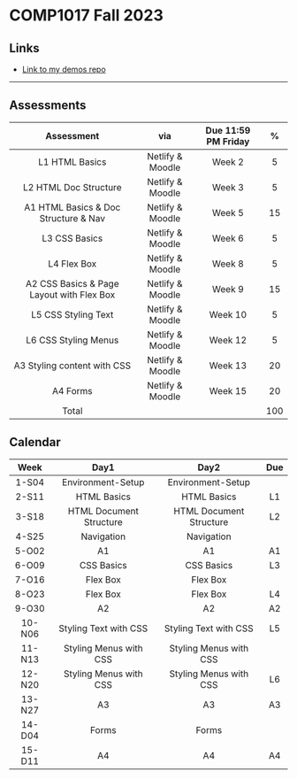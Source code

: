 # COMP1017 Fall 2023

## Links

- [Link to my demos repo](https://github.com/RobbinLawHTMLCSS/html-css-1-demos.git)

---

## Assessments

|Assessment|via|Due 11:59 PM Friday|%|
|:-:|:-:|:-:|:-:|
|L1 HTML Basics|Netlify & Moodle|Week 2|5|
|L2 HTML Doc Structure|Netlify & Moodle|Week 3|5|
|A1 HTML Basics & Doc Structure & Nav|Netlify & Moodle|Week 5|15|
|L3 CSS Basics|Netlify & Moodle|Week 6|5|
|L4 Flex Box |Netlify & Moodle|Week 8|5|
|A2 CSS Basics & Page Layout with Flex Box|Netlify & Moodle|Week 9|15|
|L5 CSS Styling Text|Netlify & Moodle|Week 10|5|
|L6 CSS Styling Menus|Netlify & Moodle|Week 12|5|
|A3 Styling content with CSS|Netlify & Moodle|Week 13|20|
|A4 Forms|Netlify & Moodle|Week 15|20|
|Total|||100|

## Calendar

|Week|Day1|Day2|Due|
|:-:|:-:|:-:|:-:|
|1-S04|Environment-Setup|Environment-Setup|
|2-S11|HTML Basics|HTML Basics|L1|
|3-S18|HTML Document Structure|HTML Document Structure|L2|
|4-S25|Navigation|Navigation||
|5-O02|A1|A1|A1|
|6-O09|CSS Basics|CSS Basics|L3|
|7-O16|Flex Box|Flex Box||
|8-O23|Flex Box|Flex Box|L4|
|9-O30|A2|A2|A2|
|10-N06|Styling Text with CSS|Styling Text with CSS|L5|
|11-N13|Styling Menus with CSS|Styling Menus with CSS||
|12-N20|Styling Menus with CSS|Styling Menus with CSS|L6|
|13-N27|A3|A3|A3|
|14-D04|Forms|Forms||
|15-D11|A4|A4|A4|